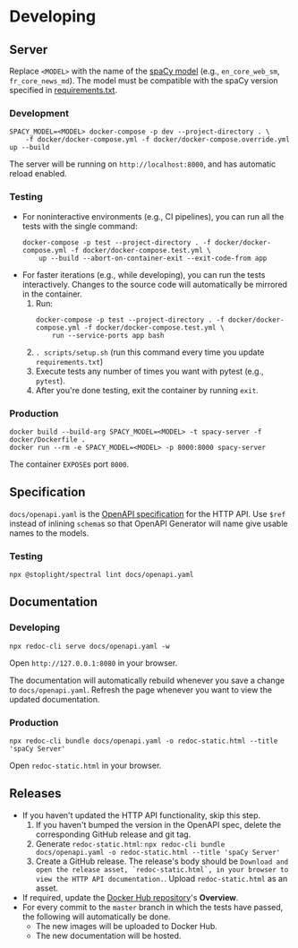# Developing

## Server

Replace `<MODEL>` with the name of the [spaCy model](https://spacy.io/models) (e.g., `en_core_web_sm`, `fr_core_news_md`). The model must be compatible with the spaCy version specified in [requirements.txt](../requirements.txt).

### Development

```
SPACY_MODEL=<MODEL> docker-compose -p dev --project-directory . \
    -f docker/docker-compose.yml -f docker/docker-compose.override.yml up --build
```

The server will be running on `http://localhost:8000`, and has automatic reload enabled.

### Testing

- For noninteractive environments (e.g., CI pipelines), you can run all the tests with the single command:
    ```
    docker-compose -p test --project-directory . -f docker/docker-compose.yml -f docker/docker-compose.test.yml \
        up --build --abort-on-container-exit --exit-code-from app
    ```
- For faster iterations (e.g., while developing), you can run the tests interactively. Changes to the source code will automatically be mirrored in the container.
    1. Run:
        ```
        docker-compose -p test --project-directory . -f docker/docker-compose.yml -f docker/docker-compose.test.yml \
            run --service-ports app bash
       ```
    1. `. scripts/setup.sh` (run this command every time you update `requirements.txt`)
    1. Execute tests any number of times you want with pytest (e.g., `pytest`).
    1. After you're done testing, exit the container by running `exit`.

### Production

```
docker build --build-arg SPACY_MODEL=<MODEL> -t spacy-server -f docker/Dockerfile .
docker run --rm -e SPACY_MODEL=<MODEL> -p 8000:8000 spacy-server
```

The container `EXPOSE`s port `8000`.

## Specification

`docs/openapi.yaml` is the [OpenAPI specification](https://swagger.io/specification/) for the HTTP API. Use `$ref` instead of inlining `schema`s so that OpenAPI Generator will name give usable names to the models.

### Testing

```
npx @stoplight/spectral lint docs/openapi.yaml
```

## Documentation

### Developing

``` 
npx redoc-cli serve docs/openapi.yaml -w
```

Open `http://127.0.0.1:8080` in your browser. 

The documentation will automatically rebuild whenever you save a change to `docs/openapi.yaml`. Refresh the page whenever you want to view the updated documentation.

### Production

``` 
npx redoc-cli bundle docs/openapi.yaml -o redoc-static.html --title 'spaCy Server'
```

Open `redoc-static.html` in your browser.

## Releases

- If you haven't updated the HTTP API functionality, skip this step.
    1. If you haven't bumped the version in the OpenAPI spec, delete the corresponding GitHub release and git tag.
    1. Generate  `redoc-static.html`: `npx redoc-cli bundle docs/openapi.yaml -o redoc-static.html --title 'spaCy Server'`
    1. Create a GitHub release. The release's body should be ```Download and open the release asset, `redoc-static.html`, in your browser to view the HTTP API documentation.```. Upload `redoc-static.html` as an asset.
- If required, update the [Docker Hub repository](https://hub.docker.com/r/neelkamath/spacy-server)'s **Overview**.
- For every commit to the `master` branch in which the tests have passed, the following will automatically be done.
    - The new images will be uploaded to Docker Hub.
    - The new documentation will be hosted.